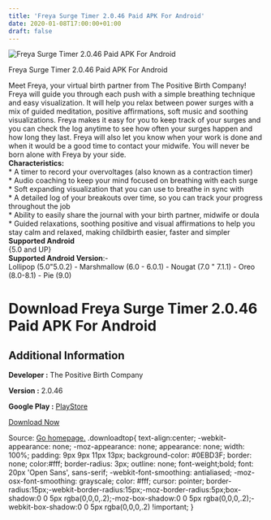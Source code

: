 ```yaml
---
title: 'Freya Surge Timer 2.0.46 Paid APK For Android'
date: 2020-01-08T17:00:00+01:00
draft: false
---
```


![Freya Surge Timer 2.0.46 Paid APK For Android](https://i1.wp.com/apkhome.net/wp-content/uploads/2020/01/Freya-Surge-Timer-2.0.46-Paid.png "Freya Surge Timer 2.0.46 Paid APK For Android")

  

Freya Surge Timer 2.0.46 Paid APK For Android

Meet Freya, your virtual birth partner from The Positive Birth Company! Freya will guide you through each push with a simple breathing technique and easy visualization. It will help you relax between power surges with a mix of guided meditation, positive affirmations, soft music and soothing visualizations. Freya makes it easy for you to keep track of your surges and you can check the log anytime to see how often your surges happen and how long they last. Freya will also let you know when your work is done and when it would be a good time to contact your midwife. You will never be born alone with Freya by your side.  
**Characteristics:**  
\* A timer to record your overvoltages (also known as a contraction timer)  
\* Audio coaching to keep your mind focused on breathing with each surge  
\* Soft expanding visualization that you can use to breathe in sync with  
\* A detailed log of your breakouts over time, so you can track your progress throughout the job  
\* Ability to easily share the journal with your birth partner, midwife or doula  
\* Guided relaxations, soothing positive and visual affirmations to help you stay calm and relaxed, making childbirth easier, faster and simpler  
**Supported Android**  
{5.0 and UP}  
**Supported Android Version**:-  
Lollipop (5.0"5.0.2) - Marshmallow (6.0 - 6.0.1) - Nougat (7.0 " 7.1.1) - Oreo (8.0-8.1) - Pie (9.0)

Download Freya Surge Timer 2.0.46 Paid APK For Android
======================================================

Additional Information
----------------------

**Developer :** The Positive Birth Company

**Version :** 2.0.46

**Google Play :** [PlayStore](https://play.google.com/store/apps/details?id=com.thepositivebirthcompany.freyasurgetimer)

  

[Download Now](https://store4app.co/post/freya-surge-timer-2-0-46-paid-apk-for-android_1578499115)

  
Source: [Go homepage.](https://store4app.co/post/freya-surge-timer-2-0-46-paid-apk-for-android_1578499115) .downloadtop{ text-align:center; -webkit-appearance: none; -moz-appearance: none; appearance: none; width: 100%; padding: 9px 9px 11px 13px; background-color: #0EBD3F; border: none; color:#fff; border-radius: 3px; outline: none; font-weight;bold; font: 20px 'Open Sans', sans-serif; -webkit-font-smoothing: antialiased; -moz-osx-font-smoothing: grayscale; color: #fff; cursor: pointer; border-radius:15px;-webkit-border-radius:15px;-moz-border-radius:5px;box-shadow:0 0 5px rgba(0,0,0,.2);-moz-box-shadow:0 0 5px rgba(0,0,0,.2);-webkit-box-shadow:0 0 5px rgba(0,0,0,.2) !important; }